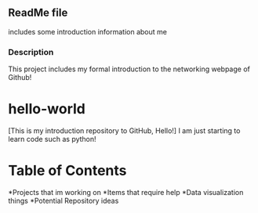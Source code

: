 

## ReadMe file
includes some introduction information about me 

### Description 
This project includes my formal introduction to the networking webpage of Github!

# hello-world
[This is my introduction repository to GitHub, Hello!]
I am just starting to learn code such as python!

# Table of Contents
*Projects that im working on
*Items that require help
*Data visualization things
*Potential Repository ideas
